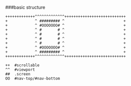 ###basic structure


    +++++++++++++^^^^^^^^^^^^^+++++++++++++++++++++++++++
    +            ^ ######### ^                          +
    +            ^ #OOOOOOO# ^                          +
    +            ^ #       # ^                          +
    +            ^ #       # ^                          +
    +            ^ #       # ^                          +
    +            ^ #       # ^                          +
    +            ^ #OOOOOOO# ^                          +
    +            ^ ######### ^                          +
    +++++++++++++^^^^^^^^^^^^^+++++++++++++++++++++++++++

    ++  #scrollable
    ^^  #viewport
    ##  .screen
    OO  #nav-top/#nav-bottom